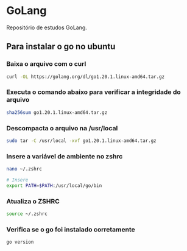 # GoLang

Repositório de estudos GoLang.

## Para instalar o go no ubuntu

### Baixa o arquivo com o curl

```bash
curl -OL https://golang.org/dl/go1.20.1.linux-amd64.tar.gz
```

### Executa o comando abaixo para verificar a integridade do arquivo

```bash
sha256sum go1.20.1.linux-amd64.tar.gz
```

### Descompacta o arquivo na /usr/local

```bash
sudo tar -C /usr/local -xvf go1.20.1.linux-amd64.tar.gz
```

### Insere a variável de ambiente no zshrc

```bash
nano ~/.zshrc

# Insere
export PATH=$PATH:/usr/local/go/bin
```

### Atualiza o ZSHRC

```bash
source ~/.zshrc
```

### Verifica se o go foi instalado corretamente

```bash
go version
```
